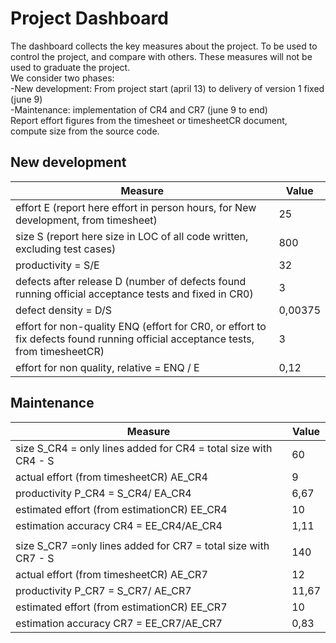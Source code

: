 # Project Dashboard

The dashboard collects the key measures about the project.
To be used to control the project, and compare with others. These measures will not be used to graduate the project. <br>
We consider two phases: <br>
-New development: From project start (april 13) to delivery of version 1 fixed (june 9)  <br>
-Maintenance: implementation of CR4 and CR7 (june 9 to end)   <br>
Report effort figures from the timesheet or timesheetCR document, compute size from the source code.

## New development 
| Measure| Value |
|---|---|
|effort E (report here effort in person hours, for New development, from timesheet)  |25|
|size S (report here size in LOC of all code written, excluding test cases)  |800|
|productivity = S/E |32|
|defects after release D (number of defects found running official acceptance tests and fixed in CR0) |3|
|defect density = D/S|0,00375|
| effort for non-quality ENQ (effort for CR0, or effort to fix defects found running official acceptance tests, from timesheetCR) |3|
| effort for non quality, relative = ENQ / E |0,12|

## Maintenance

| Measure | Value|
|---|---|
| size S_CR4 = only lines added for CR4 = total size with CR4 - S |60|
| actual effort (from timesheetCR) AE_CR4 |9|
| productivity P_CR4 = S_CR4/ EA_CR4 |6,67|
| estimated effort (from estimationCR) EE_CR4 |10|
|estimation accuracy CR4 = EE_CR4/AE_CR4  |1,11 |
|||
| size S_CR7 =only lines added for CR7 = total size with CR7 - S |140|
| actual effort (from timesheetCR) AE_CR7 |12|
| productivity P_CR7 = S_CR7/ AE_CR7 |11,67|
| estimated effort (from estimationCR) EE_CR7 |10|
|estimation accuracy CR7 = EE_CR7/AE_CR7  |0,83|
